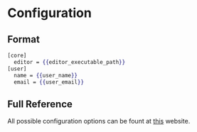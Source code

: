 # Configuration

## Format

```handlebars
[core]
  editor = {{editor_executable_path}}
[user]
  name = {{user_name}}
  email = {{user_email}}
```

## Full Reference

All possible configuration options can be fount at
[this](https://git-scm.com/docs/git-config) website.
